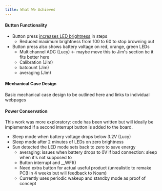 ```yaml
---
title: What We Achieved
---
```


#### Button Functionality
- Button press [increases LED brightness](Lucy.md) in steps
  - Reduced maximum brightness from 100 to 60 to stop browning out
- Button press also shows battery voltage on red, orange, green LEDs
  - Multichannel ADC (Lucy) <- maybe move this to Jim's section bc it fits better here
  - Calibration (Jim)
  - batcount (Jim)
  - averaging (Jim)

#### Mechanical Case Design
Basic mechanical case design to be outlined here and links to individual webpages

#### Power Conservation
This work was more exploratory: code has been written but will ideally be implemented if a second interrupt button is added to the board. 
- Sleep mode when battery voltage drops below 3.2V (Lucy)
- Sleep mode after 2 minutes of LEDs on zero brightness
- Sun detected the LED mode sets back to zero to save energy
  - averaging: issues when battery drops to 0V if bad connection: sleep when it's not supposed to
  - Button interrupt and __WFI()
  - Need extra button for actual useful product (unrealistic to remake PCB in 4 weeks but will feedback to Noam)
  - Currently uses periodic wakeup and standby mode as proof of concept



